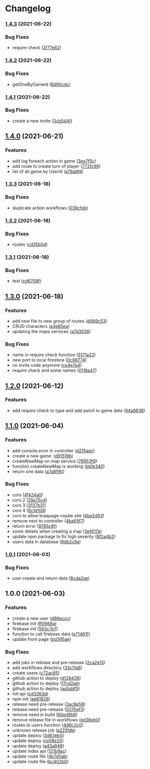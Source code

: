 # Changelog

### [1.4.3](https://www.github.com/BraquageRoyale/api/compare/v1.4.2...v1.4.3) (2021-06-22)


### Bug Fixes

* require check ([2f77e62](https://www.github.com/BraquageRoyale/api/commit/2f77e62307b1996b6a8e1ad1cc487e502b545f9d))

### [1.4.2](https://www.github.com/BraquageRoyale/api/compare/v1.4.1...v1.4.2) (2021-06-22)


### Bug Fixes

* getOneByGameId ([6d60cdc](https://www.github.com/BraquageRoyale/api/commit/6d60cdc4164470759a4af36adf7e5f74a4f31a28))

### [1.4.1](https://www.github.com/BraquageRoyale/api/compare/v1.4.0...v1.4.1) (2021-06-22)


### Bug Fixes

* create a new invite ([3cb544f](https://www.github.com/BraquageRoyale/api/commit/3cb544fb093c9cd195396ea599f7a12881405d57))

## [1.4.0](https://www.github.com/BraquageRoyale/api/compare/v1.3.3...v1.4.0) (2021-06-21)


### Features

* add log foreach action in game ([3ea7f5c](https://www.github.com/BraquageRoyale/api/commit/3ea7f5c7f356e4a17e4022ad05a33826ead5fa2c))
* add route to create turn of player ([772fc99](https://www.github.com/BraquageRoyale/api/commit/772fc99a715556ad5d92d34ac18a8c0ce996aeac))
* list of all game by UserId ([a76a9f4](https://www.github.com/BraquageRoyale/api/commit/a76a9f48ad27e3b4eae1db6b44eb5b2b3cb88e5f))

### [1.3.3](https://www.github.com/BraquageRoyale/api/compare/v1.3.2...v1.3.3) (2021-06-18)


### Bug Fixes

* duplicate action workflows ([039cfeb](https://www.github.com/BraquageRoyale/api/commit/039cfebc7d05f5119f5978d5deab691a101fa9da))

### [1.3.2](https://www.github.com/BraquageRoyale/api/compare/v1.3.1...v1.3.2) (2021-06-18)


### Bug Fixes

* routes ([cd35b5d](https://www.github.com/BraquageRoyale/api/commit/cd35b5dcac771c8614cbb31e773231db3fad0235))

### [1.3.1](https://www.github.com/BraquageRoyale/api/compare/v1.3.0...v1.3.1) (2021-06-18)


### Bug Fixes

* test ([cd6708f](https://www.github.com/BraquageRoyale/api/commit/cd6708f7a0b04d1c836dcb1c5749cc842884657d))

## [1.3.0](https://www.github.com/BraquageRoyale/api/compare/v1.2.0...v1.3.0) (2021-06-18)


### Features

* add new file to new group of routes ([d069c53](https://www.github.com/BraquageRoyale/api/commit/d069c533165a78e320bc2f446a4f8a0c15c21c09))
* CRUD characters ([a3e85ea](https://www.github.com/BraquageRoyale/api/commit/a3e85eab21cd437c3e02aad5acf0aa69442be9c3))
* updating the maps services ([a7d3036](https://www.github.com/BraquageRoyale/api/commit/a7d3036666fbc822840a6d43de74821b73d119a1))


### Bug Fixes

* name in require check function ([5171a22](https://www.github.com/BraquageRoyale/api/commit/5171a22d421f7e81de8fd3a613863e805872e86e))
* new port to local firestore ([0c68774](https://www.github.com/BraquageRoyale/api/commit/0c6877477a5bfa4df8cd4a51db2c8873dc368e07))
* no invite code anymore ([ce4e7e4](https://www.github.com/BraquageRoyale/api/commit/ce4e7e427fb196c5ab8588e6e0a0d1fd98bb457f))
* require check and some names ([0118a47](https://www.github.com/BraquageRoyale/api/commit/0118a47d4b694f90d70dea519965c012f6cf303f))

## [1.2.0](https://www.github.com/BraquageRoyale/api/compare/v1.1.0...v1.2.0) (2021-06-12)


### Features

* add require check to type and add patch to game data ([64a9636](https://www.github.com/BraquageRoyale/api/commit/64a9636ff26fea098d54427f0b6105710b397ee0))

## [1.1.0](https://www.github.com/BraquageRoyale/api/compare/v1.0.1...v1.1.0) (2021-06-04)


### Features

* add console.error in controller ([d215aec](https://www.github.com/BraquageRoyale/api/commit/d215aecfcd59ef212b6e6b361ffa5bb868b89d5e))
* create a new game: ([d91519b](https://www.github.com/BraquageRoyale/api/commit/d91519b228b11d04930744249be47c3c65fb38b7))
* createNewMap on map service ([78953f9](https://www.github.com/BraquageRoyale/api/commit/78953f96b213b846d7ffedba8a80f7d585f7d9ba))
* function createNewMap is working ([bbfe340](https://www.github.com/BraquageRoyale/api/commit/bbfe34023489d055fda4bbdd55c0a30e244983b0))
* return one data ([a7a8f90](https://www.github.com/BraquageRoyale/api/commit/a7a8f906a1fdeba8c665f7d2a9848b6501a497a6))


### Bug Fixes

* cors ([4f424a0](https://www.github.com/BraquageRoyale/api/commit/4f424a031512d6caa30ab702e163553422841fb3))
* cors 2 ([29a75c4](https://www.github.com/BraquageRoyale/api/commit/29a75c4c3d14c6110428fe2db326c028fe0170f5))
* cors 3 ([3137b31](https://www.github.com/BraquageRoyale/api/commit/3137b31dda9272dbeb1a0da9f8ed038dee2f6d0a))
* cors 4 ([6c1d108](https://www.github.com/BraquageRoyale/api/commit/6c1d1082a6fe54a1ed3bebe0744de90c04c52dc2))
* cors to allow braquage-royale site ([4be2d93](https://www.github.com/BraquageRoyale/api/commit/4be2d93af52084fc769f6cb64c74559dcb0486ec))
* remove next to controller ([4ba65f7](https://www.github.com/BraquageRoyale/api/commit/4ba65f70750dcc88cf38a4e59a89f080aeb875f5))
* return error ([9785c8f](https://www.github.com/BraquageRoyale/api/commit/9785c8f915c69d8f488a357072e8b9fc5b7afae0))
* some details when creating a map ([3ef617a](https://www.github.com/BraquageRoyale/api/commit/3ef617a9a07b02da64b583d9b57472051f3b7d96))
* update npm package to fix high severity ([8f2a4b2](https://www.github.com/BraquageRoyale/api/commit/8f2a4b2801c6ba8d039e6c51d5fa57577ad47717))
* users data in database ([9db2c9a](https://www.github.com/BraquageRoyale/api/commit/9db2c9aa83087cae9ea5a50a4d1fb51032100489))

### [1.0.1](https://www.github.com/BraquageRoyale/api/compare/v1.0.0...v1.0.1) (2021-06-03)


### Bug Fixes

* user create and return data ([8cda2ae](https://www.github.com/BraquageRoyale/api/commit/8cda2ae9c78b289d7748ff9930847f4d42ad0e0b))

## 1.0.0 (2021-06-03)


### Features

* create a new user ([d96eccc](https://www.github.com/BraquageRoyale/api/commit/d96eccc6de7ff5b2baec73e8b10a512565ab218e))
* firebase init ([ff0668a](https://www.github.com/BraquageRoyale/api/commit/ff0668aceb856d9332cc403163f34a3a61924a1a))
* firebase init ([563c7e7](https://www.github.com/BraquageRoyale/api/commit/563c7e7e0a99487dc0ff4ccf0550575bb5f57831))
* function to call firebase data ([e71461f](https://www.github.com/BraquageRoyale/api/commit/e71461f60b0bd86b0f01033ba5f3a13f7015c8ef))
* update front page ([bd395ae](https://www.github.com/BraquageRoyale/api/commit/bd395aedcae8ae8fdbc402b8e1ec7ee4f31fa243))


### Bug Fixes

* add jobs in release and pre-release ([2ca2e13](https://www.github.com/BraquageRoyale/api/commit/2ca2e134fb4d4f6aff33edde4bda12c624c3fd06))
* add workflows directory ([33c11e8](https://www.github.com/BraquageRoyale/api/commit/33c11e80bf264bcb0f1614417b2111008b1e33bc))
* create usere ([c72ac85](https://www.github.com/BraquageRoyale/api/commit/c72ac854d95bc37b9bb4dc32955a778b11e9f1dd))
* github action to deploy ([d128439](https://www.github.com/BraquageRoyale/api/commit/d1284396a06402f346f5120e1965bda1b411e611))
* github action to deploy ([17cd2ab](https://www.github.com/BraquageRoyale/api/commit/17cd2ab2b172de471c3cd697d0d24cf1b67d4103))
* github action to deploy ([aa5ddf5](https://www.github.com/BraquageRoyale/api/commit/aa5ddf5be24e776949d1b5e4e29a4f6134529800))
* init api ([cd3363d](https://www.github.com/BraquageRoyale/api/commit/cd3363dca7c7a3e432903066f9504681b8a531e3))
* npm init ([ae61828](https://www.github.com/BraquageRoyale/api/commit/ae618289f1129badcf506eb4b8d02b73faf3ad18))
* release need pre-release ([3ac8e59](https://www.github.com/BraquageRoyale/api/commit/3ac8e591f165a5ab880ec788d758872efe48cd65))
* release need pre-release ([037bef3](https://www.github.com/BraquageRoyale/api/commit/037bef3d782a8f10830b21dbbcdab9dbc6ad6261))
* remove need in build ([60ed9b8](https://www.github.com/BraquageRoyale/api/commit/60ed9b822afb68cf6de90d126d13e47ee74a4c7e))
* remove release file in workflows ([ed36eb0](https://www.github.com/BraquageRoyale/api/commit/ed36eb0c8ad55eb102c0a500d282381dc85e5626))
* routes to users function ([4d6c2c0](https://www.github.com/BraquageRoyale/api/commit/4d6c2c0d461ed2540eda20109982c01a78945d9d))
* unknown release job ([a225fdb](https://www.github.com/BraquageRoyale/api/commit/a225fdbc05c81b9bbbfeb69277528e1da3795511))
* update deploy ([3d63eb5](https://www.github.com/BraquageRoyale/api/commit/3d63eb568a7b710bf24f2e7d182020eb45a833c8))
* update deploy ([ce58e20](https://www.github.com/BraquageRoyale/api/commit/ce58e2035270fd352287a556f35d26f5e1e24e05))
* update deploy ([a43a948](https://www.github.com/BraquageRoyale/api/commit/a43a94897f98d216585adb93f92a970f0e97ff7e))
* update index api ([121b9ac](https://www.github.com/BraquageRoyale/api/commit/121b9acd84004f0a0a0bd082f79f65f8c9872cf7))
* update route file ([4b7d5ab](https://www.github.com/BraquageRoyale/api/commit/4b7d5ab6c8b32375333aab59967ccb46cc53154b))
* update route file ([bc402b0](https://www.github.com/BraquageRoyale/api/commit/bc402b0a6fdf1e43f684b280f462fd24307a9998))
